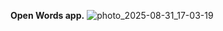 **Open Words app.**
![photo_2025-08-31_17-03-19](https://github.com/user-attachments/assets/81af46dc-291f-44eb-b32e-cf7dd7222ea9)
